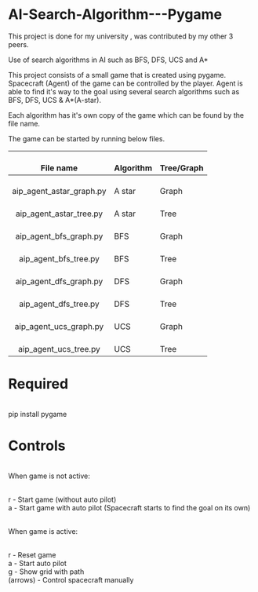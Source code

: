 # AI-Search-Algorithm---Pygame

This project is done for my university , was contributed by my other 3 peers.

Use of search algorithms in AI such as BFS, DFS, UCS and A\*

This project consists of a small game that is created using pygame. Spacecraft (Agent) of the game can be controlled by the player. Agent is able to find it's way to the goal using several search algorithms such as BFS, DFS, UCS & A*(A-star).

Each algorithm has it's own copy of the game which can be found by the file name.

The game can be started by running below files.

|            <br>**File name**       	|    <br>**Algorithm** 	|    <br>**Tree/Graph**	|
|:----------------------------------:	|---------------------	|----------------------	|
|    <br>aip_agent_astar_graph.py    	|    <br>A star       	|    <br>Graph         	|
|    <br>aip_agent_astar_tree.py     	|    <br>A star       	|    <br>Tree          	|
|    <br>aip_agent_bfs_graph.py      	|    <br>BFS          	|    <br>Graph         	|
|    <br>aip_agent_bfs_tree.py       	|    <br>BFS          	|    <br>Tree          	|
|    <br>aip_agent_dfs_graph.py      	|    <br>DFS          	|    <br>Graph         	|
|    <br>aip_agent_dfs_tree.py       	|    <br>DFS          	|    <br>Tree          	|
|    <br>aip_agent_ucs_graph.py      	|    <br>UCS          	|    <br>Graph         	|
|    <br>aip_agent_ucs_tree.py       	|    <br>UCS          	|    <br>Tree          	|


# Required

<br>pip install pygame

# Controls

<br>When game is not active:

<br>r - Start game (without auto pilot)
<br>a - Start game with auto pilot (Spacecraft starts to find the goal on its own)

<br>When game is active:

<br>r - Reset game
<br>a - Start auto pilot
<br>g - Show grid with path
<br>(arrows) - Control spacecraft manually
